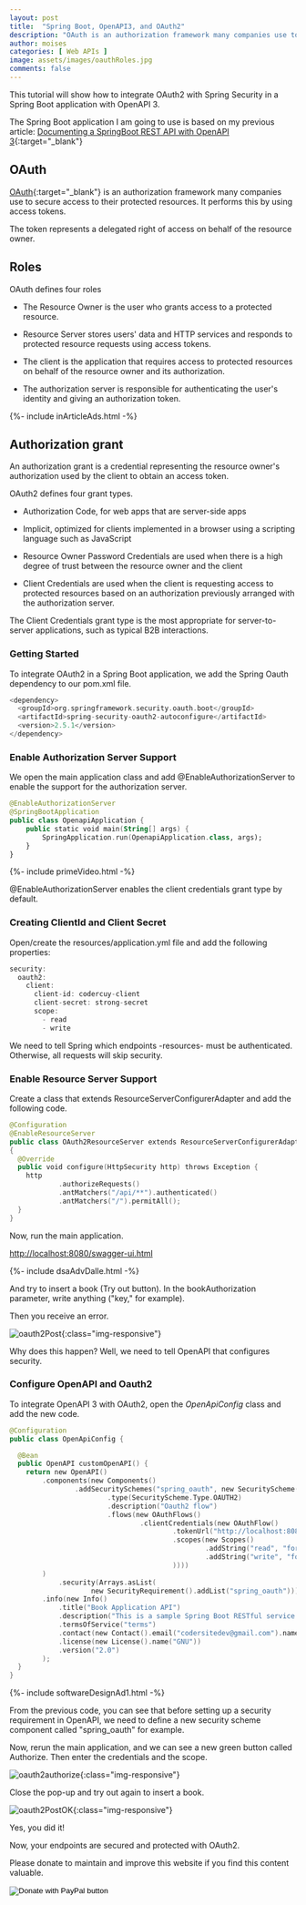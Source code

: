 ```yaml
---
layout: post
title:  "Spring Boot, OpenAPI3, and OAuth2"
description: "OAuth is an authorization framework many companies use to secure access to its protected resources."
author: moises
categories: [ Web APIs ]
image: assets/images/oauthRoles.jpg
comments: false
---
```


This tutorial will show how to integrate OAuth2 with Spring Security in a Spring Boot application with OpenAPI 3.

The Spring Boot application I am going to use is based on my previous article: [Documenting a SpringBoot REST API with OpenAPI 3](https://codersite.dev/documenting-rest-api-openapi3/){:target="_blank"}

## OAuth

[OAuth](https://datatracker.ietf.org/doc/html/rfc6749){:target="_blank"} is an authorization framework many companies use to secure access to their protected resources. It performs this by using access tokens.

The token represents a delegated right of access on behalf of the resource owner.

## Roles

OAuth defines four roles

- The Resource Owner is the user who grants access to a protected resource.

- Resource Server stores users' data and HTTP services and responds to protected resource requests using access tokens.

- The client is the application that requires access to protected resources on behalf of the resource owner and its authorization.

- The authorization server is responsible for authenticating the user's identity and giving an authorization token.

<div>
{%- include inArticleAds.html -%}
</div>

## Authorization grant

An authorization grant is a credential representing the resource owner's authorization used by the client to obtain an access token.

OAuth2 defines four grant types.

- Authorization Code, for web apps that are server-side apps

- Implicit, optimized for clients implemented in a browser using a scripting language such as JavaScript

- Resource Owner Password Credentials are used when there is a high degree of trust between the resource owner and the client

- Client Credentials are used when the client is requesting access to protected resources based on an authorization previously arranged with the authorization server.

The  Client Credentials grant type is the most appropriate for server-to-server applications, such as typical B2B interactions.

### Getting Started

To integrate OAuth2 in a Spring Boot application, we add the Spring Oauth dependency to our pom.xml file.

```kotlin
<dependency>
  <groupId>org.springframework.security.oauth.boot</groupId>
  <artifactId>spring-security-oauth2-autoconfigure</artifactId>
  <version>2.5.1</version>
</dependency>
```

### Enable Authorization Server Support

We open the main application class and add @EnableAuthorizationServer to enable the support for the authorization server. 

```kotlin
@EnableAuthorizationServer
@SpringBootApplication
public class OpenapiApplication {
	public static void main(String[] args) {
		SpringApplication.run(OpenapiApplication.class, args);
	}
}
```

<div>
{%- include primeVideo.html -%}
</div>

@EnableAuthorizationServer enables the client credentials grant type by default.

### Creating ClientId and Client Secret

Open/create the resources/application.yml file and add the following properties:

```kotlin
security:
  oauth2:
    client:
      client-id: codercuy-client
      client-secret: strong-secret
      scope:
        - read
        - write
```

We need to tell Spring which endpoints -resources- must be authenticated. Otherwise, all requests will skip security.

### Enable Resource Server Support

Create a class that extends ResourceServerConfigurerAdapter and add the following code.

```kotlin
@Configuration
@EnableResourceServer
public class OAuth2ResourceServer extends ResourceServerConfigurerAdapter
{
  @Override
  public void configure(HttpSecurity http) throws Exception {
    http
            .authorizeRequests()
            .antMatchers("/api/**").authenticated()
            .antMatchers("/").permitAll();
  }
}
```

Now, run the main application.

<a href="http://localhost:8080/swagger-ui.html" target="_blank">http://localhost:8080/swagger-ui.html</a>

<div>
{%- include dsaAdvDalle.html -%}
</div>

And try to insert a book (Try out button). In the bookAuthorization parameter, write anything ("key," for example).

Then you receive an error.

![oauth2Post](/assets/images/oauth2Post.jpg "unauthorized error"){:class="img-responsive"}

Why does this happen? Well, we need to tell OpenAPI that configures security.

### Configure OpenAPI and Oauth2

To integrate OpenAPI 3 with OAuth2, open the *OpenApiConfig* class and add the new code.

```kotlin
@Configuration
public class OpenApiConfig {

  @Bean
  public OpenAPI customOpenAPI() {
    return new OpenAPI()
        .components(new Components()
                .addSecuritySchemes("spring_oauth", new SecurityScheme()
                        .type(SecurityScheme.Type.OAUTH2)
                        .description("Oauth2 flow")
                        .flows(new OAuthFlows()
                                .clientCredentials(new OAuthFlow()
                                        .tokenUrl("http://localhost:8080" + "/oauth/token")
                                        .scopes(new Scopes()
                                                .addString("read", "for read operations")
                                                .addString("write", "for write operations")
                                        ))))
        )
            .security(Arrays.asList(
                    new SecurityRequirement().addList("spring_oauth")))
        .info(new Info()
            .title("Book Application API")
            .description("This is a sample Spring Boot RESTful service using springdoc-openapi and OpenAPI 3.")
            .termsOfService("terms")
            .contact(new Contact().email("codersitedev@gmail.com").name("Developer: Moises Gamio"))
            .license(new License().name("GNU"))
            .version("2.0")
        );
  }
}
```

<div>
{%- include softwareDesignAd1.html -%}
</div>

From the previous code, you can see that before setting up a security requirement in OpenAPI, we need to define a new security scheme component called "spring_oauth" for example.

Now, rerun the main application, and we can see a new green button called Authorize. Then enter the credentials and the scope.

![oauth2authorize](/assets/images/oauth2authorize.jpg "oauth2 authorize"){:class="img-responsive"}

Close the pop-up and try out again to insert a book.

![oauth2PostOK](/assets/images/oauth2PostOK.jpg "oauth2 Post OK"){:class="img-responsive"}

Yes, you did it!

Now, your endpoints are secured and protected with OAuth2.

Please donate to maintain and improve this website if you find this content valuable.

<form action="https://www.paypal.com/donate" method="post" target="_top">
 <input type="hidden" name="hosted_button_id" value="UF4T364RTPPMJ" />
 <input type="image" src="https://www.paypalobjects.com/en_US/DK/i/btn/btn_donateCC_LG.gif" border="0" name="submit" title="PayPal - The safer, easier way to pay online!" alt="Donate with PayPal button" />
 <img alt="" border="0" src="https://www.paypal.com/en_DE/i/scr/pixel.gif" width="1" height="1" />
</form>
<br/>